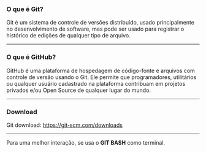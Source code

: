 ### O que é Git?

Git é um sistema de controle de versões distribuído, usado principalmente no desenvolvimento de software, mas pode ser usado para registrar o histórico de edições de qualquer tipo de arquivo.

---

### O que é GitHub?

GitHub é uma plataforma de hospedagem de código-fonte e arquivos com controle de versão usando o Git. Ele permite que programadores, utilitários ou qualquer usuário cadastrado na plataforma contribuam em projetos privados e/ou Open Source de qualquer lugar do mundo.

---

### Download

Git download: https://git-scm.com/downloads

---

Para uma melhor interação, se usa o **GIT BASH** como terminal.
